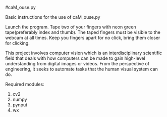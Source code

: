 #caM_ouse.py


Basic instructions for the use of caM_ouse.py

Launch the program.
Tape two of your fingers with neon green tape(preferably index and thumb). The taped fingers must be visible to the webcam at all times.
Keep you fingers apart for no click, bring them closer for clicking.

This project involves computer vision which is an interdisciplinary scientific field that deals with how computers can be made to gain high-level understanding from digital images or videos. From the perspective of engineering, it seeks to automate tasks that the human visual system can do.

Required modules:
1) cv2
2) numpy
3) pynput
4) wx
